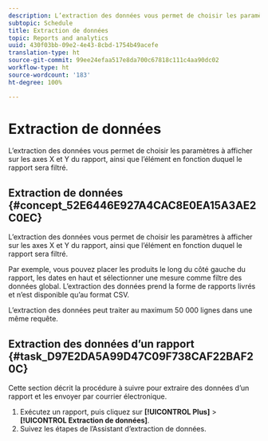 ```yaml
---
description: L’extraction des données vous permet de choisir les paramètres à afficher sur les axes X et Y du rapport, ainsi que l’élément en fonction duquel le rapport sera filtré.
subtopic: Schedule
title: Extraction de données
topic: Reports and analytics
uuid: 430f03bb-09e2-4e43-8cbd-1754b49acefe
translation-type: ht
source-git-commit: 99ee24efaa517e8da700c67818c111c4aa90dc02
workflow-type: ht
source-wordcount: '183'
ht-degree: 100%

---
```



# Extraction de données

L’extraction des données vous permet de choisir les paramètres à afficher sur les axes X et Y du rapport, ainsi que l’élément en fonction duquel le rapport sera filtré.

## Extraction de données {#concept_52E6446E927A4CAC8E0EA15A3AE2C0EC}

L’extraction des données vous permet de choisir les paramètres à afficher sur les axes X et Y du rapport, ainsi que l’élément en fonction duquel le rapport sera filtré.

<!-- 

t_data_extract.xml

 -->

Par exemple, vous pouvez placer les produits le long du côté gauche du rapport, les dates en haut et sélectionner une mesure comme filtre des données global. L’extraction des données prend la forme de rapports livrés et n’est disponible qu’au format CSV.

L’extraction des données peut traiter au maximum 50 000 lignes dans une même requête.

## Extraction des données d’un rapport {#task_D97E2DA5A99D47C09F738CAF22BAF20C}

Cette section décrit la procédure à suivre pour extraire des données d’un rapport et les envoyer par courrier électronique.

1. Exécutez un rapport, puis cliquez sur **[!UICONTROL Plus]** > **[!UICONTROL Extraction de données]**.
1. Suivez les étapes de l’Assistant d’extraction de données.

